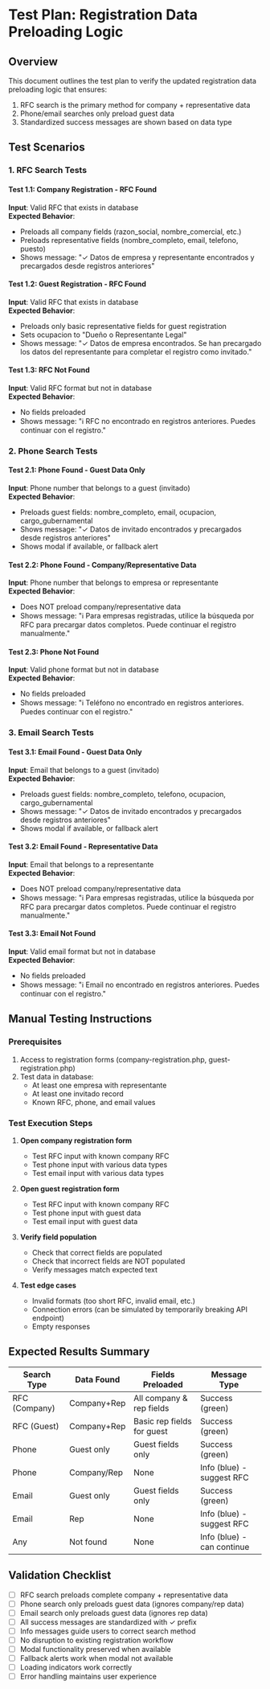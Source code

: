 # Test Plan: Registration Data Preloading Logic

## Overview
This document outlines the test plan to verify the updated registration data preloading logic that ensures:
1. RFC search is the primary method for company + representative data
2. Phone/email searches only preload guest data
3. Standardized success messages are shown based on data type

## Test Scenarios

### 1. RFC Search Tests

#### Test 1.1: Company Registration - RFC Found
**Input**: Valid RFC that exists in database  
**Expected Behavior**:
- Preloads all company fields (razon_social, nombre_comercial, etc.)
- Preloads representative fields (nombre_completo, email, telefono, puesto)
- Shows message: "✓ Datos de empresa y representante encontrados y precargados desde registros anteriores"

#### Test 1.2: Guest Registration - RFC Found
**Input**: Valid RFC that exists in database  
**Expected Behavior**:
- Preloads only basic representative fields for guest registration
- Sets ocupacion to "Dueño o Representante Legal"
- Shows message: "✓ Datos de empresa encontrados. Se han precargado los datos del representante para completar el registro como invitado."

#### Test 1.3: RFC Not Found
**Input**: Valid RFC format but not in database  
**Expected Behavior**:
- No fields preloaded
- Shows message: "ℹ RFC no encontrado en registros anteriores. Puedes continuar con el registro."

### 2. Phone Search Tests

#### Test 2.1: Phone Found - Guest Data Only
**Input**: Phone number that belongs to a guest (invitado)  
**Expected Behavior**:
- Preloads guest fields: nombre_completo, email, ocupacion, cargo_gubernamental
- Shows message: "✓ Datos de invitado encontrados y precargados desde registros anteriores"
- Shows modal if available, or fallback alert

#### Test 2.2: Phone Found - Company/Representative Data
**Input**: Phone number that belongs to empresa or representante  
**Expected Behavior**:
- Does NOT preload company/representative data
- Shows message: "ℹ Para empresas registradas, utilice la búsqueda por RFC para precargar datos completos. Puede continuar el registro manualmente."

#### Test 2.3: Phone Not Found
**Input**: Valid phone format but not in database  
**Expected Behavior**:
- No fields preloaded
- Shows message: "ℹ Teléfono no encontrado en registros anteriores. Puedes continuar con el registro."

### 3. Email Search Tests

#### Test 3.1: Email Found - Guest Data Only
**Input**: Email that belongs to a guest (invitado)  
**Expected Behavior**:
- Preloads guest fields: nombre_completo, telefono, ocupacion, cargo_gubernamental
- Shows message: "✓ Datos de invitado encontrados y precargados desde registros anteriores"
- Shows modal if available, or fallback alert

#### Test 3.2: Email Found - Representative Data
**Input**: Email that belongs to a representante  
**Expected Behavior**:
- Does NOT preload company/representative data
- Shows message: "ℹ Para empresas registradas, utilice la búsqueda por RFC para precargar datos completos. Puede continuar el registro manualmente."

#### Test 3.3: Email Not Found
**Input**: Valid email format but not in database  
**Expected Behavior**:
- No fields preloaded
- Shows message: "ℹ Email no encontrado en registros anteriores. Puedes continuar con el registro."

## Manual Testing Instructions

### Prerequisites
1. Access to registration forms (company-registration.php, guest-registration.php)
2. Test data in database:
   - At least one empresa with representante
   - At least one invitado record
   - Known RFC, phone, and email values

### Test Execution Steps

1. **Open company registration form**
   - Test RFC input with known company RFC
   - Test phone input with various data types
   - Test email input with various data types

2. **Open guest registration form**
   - Test RFC input with known company RFC
   - Test phone input with guest data
   - Test email input with guest data

3. **Verify field population**
   - Check that correct fields are populated
   - Check that incorrect fields are NOT populated
   - Verify messages match expected text

4. **Test edge cases**
   - Invalid formats (too short RFC, invalid email, etc.)
   - Connection errors (can be simulated by temporarily breaking API endpoint)
   - Empty responses

## Expected Results Summary

| Search Type | Data Found | Fields Preloaded | Message Type |
|-------------|------------|------------------|--------------|
| RFC (Company) | Company+Rep | All company & rep fields | Success (green) |
| RFC (Guest) | Company+Rep | Basic rep fields for guest | Success (green) |
| Phone | Guest only | Guest fields only | Success (green) |
| Phone | Company/Rep | None | Info (blue) - suggest RFC |
| Email | Guest only | Guest fields only | Success (green) |
| Email | Rep | None | Info (blue) - suggest RFC |
| Any | Not found | None | Info (blue) - can continue |

## Validation Checklist

- [ ] RFC search preloads complete company + representative data
- [ ] Phone search only preloads guest data (ignores company/rep data)
- [ ] Email search only preloads guest data (ignores rep data)
- [ ] All success messages are standardized with ✓ prefix
- [ ] Info messages guide users to correct search method
- [ ] No disruption to existing registration workflow
- [ ] Modal functionality preserved when available
- [ ] Fallback alerts work when modal not available
- [ ] Loading indicators work correctly
- [ ] Error handling maintains user experience